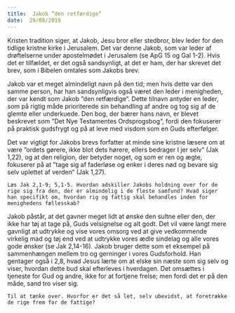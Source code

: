 ```yaml
---
title:  Jakob ”den retfærdige“
date:  29/08/2019
---
```


Kristen tradition siger, at Jakob, Jesu bror eller stedbror, blev leder for den tidlige kristne kirke i Jerusalem. Det var denne Jakob, som var leder af drøftelserne under apostelmødet i Jerusalem (se ApG 15 og Gal 1-2). Hvis det er tilfældet, er det også sandsynligt, at det er ham, der har skrevet det brev, som i Bibelen omtales som Jakobs brev.

Jakob var et meget almindeligt navn på den tid; men hvis dette var den samme person, har han sandsynligvis også været den leder i menigheden, der var kendt som Jakob ”den retfærdige“. Dette tilnavn antyder en leder, som på rigtig måde prioriterede sin behandling af andre og tog sig af de glemte eller underkuede. Den bog, der bærer hans navn, er blevet beskrevet som ”Det Nye Testamentes Ordsprogsbog“, fordi den fokuserer på praktisk gudsfrygt og på at leve med visdom som en Guds efterfølger.

Det var vigtigt for Jakobs brevs forfatter at minde sine kristne læsere om at være ”ordets gørere, ikke blot dets hørere, ellers bedrager I jer selv“ (Jak 1,22), og at den religion, der betyder noget, og som er ren og ægte, fokuserer på at ”tage sig af faderløse og enker i deres nød og bevare sig selv uplettet af verden“ (Jak 1,27).

`Læs Jak 2,1-9; 5,1-5. Hvordan adskiller Jakobs holdning over for de rige sig fra den, der er almindelig i de fleste samfund? Hvad siger han specifikt om, hvordan rig og fattig skal behandles inden for menighedens fællesskab?`

Jakob påstår, at det gavner meget lidt at ønske den sultne eller den, der ikke har tøj at tage på, Guds velsignelse og alt godt. Det vil være langt mere gavnligt at udtrykke og vise vores omsorg ved at give vedkommende virkelig mad og tøj end ved at udtrykke vores ædle sindelag og alle vores gode ønsker (se Jak 2,14-16). Jakob bruger dette som et eksempel på sammenhængen mellem tro og gerninger i vores Gudsforhold. Han gentager også i 2,8, hvad Jesus lærte om at elske sin næste som sig selv og viser, hvordan dette bud skal efterleves i hverdagen. Det omsættes i tjeneste for Gud og andre, ikke for at fortjene frelse; men fordi det er på den måde, sand tro viser sig.

`Til at tænke over. Hvorfor er det så let, selv ubevidst, at foretrække de rige frem for de fattige?`